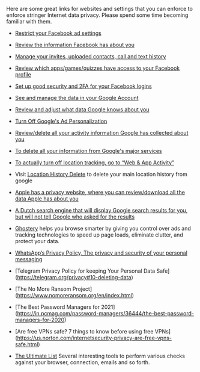 Here are some great links for websites and settings that you can enforce to enforce stringer Internet data privacy. Please spend some time becoming familiar with them.

- [Restrict your Facebook ad settings](https://www.facebook.com/ads/preferences/?entry_product=ad_settings_screen)

- [Review the information Facebook has about you](https://www.facebook.com/settings?tab=your_facebook_information)

- [Manage your invites, uploaded contacts, call and text history](https://www.facebook.com/mobile/facebook/contacts/)

- [Review which apps/games/quizzes have access to your Facebook profile](https://www.facebook.com/settings?tab=applications)

- [Set up good security and 2FA for your Facebook logins](https://www.facebook.com/settings?tab=security)

- [See and manage the data in your Google Account](https://myaccount.google.com/u/1/dashboard)

- [Review and adjust what data Google knows about you](https://myaccount.google.com/u/1/privacycheckup)

- [Turn Off Google's Ad Personalization](https://adssettings.google.com/authenticated)

- [Review/delete all your activity information Google has collected about you](https://myactivity.google.com/myactivity)

- [To delete all your information from Google's major services](https://myactivity.google.com/delete-activity)

- [To actually turn off location tracking, go to “Web & App Activity”](https://myaccount.google.com/activitycontrols/search)

- Visit [Location History Delete](https://www.google.com/locationhistory/delete) to delete your main location history from google

- [Apple has a privacy website, where you can review/download all the data Apple has about you](https://privacy.apple.com/)

- [A Dutch search engine that will display Google search results for you, but will not tell Google who asked for the results](https://www.startpage.com/)

- [Ghostery](https://www.ghostery.com/) helps you browse smarter by giving you control over ads and tracking technologies to speed up page loads, eliminate clutter, and protect your data.

- [WhatsApp’s Privacy Policy, The privacy and security of your personal messaging](https://faq.whatsapp.com/general/security-and-privacy/answering-your-questions-about-whatsapps-privacy-policy/?lang=en)

- [Telegram Privacy Policy for keeping Your Personal Data Safe] (https://telegram.org/privacy#10-deleting-data)

- [The No More Ransom Project] (https://www.nomoreransom.org/en/index.html)

- [The Best Password Managers for 2021] (https://in.pcmag.com/password-managers/36444/the-best-password-managers-for-2020)

- [Are free VPNs safe? 7 things to know before using free VPNs] (https://us.norton.com/internetsecurity-privacy-are-free-vpns-safe.html)

-   [The Ultimate List](https://www.ghacks.net/2015/12/28/the-ultimate-online-privacy-test-resource-list/) Several interesting tools to perform various checks against your browser, connection, emails and so forth.
